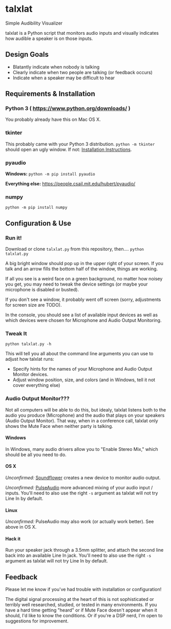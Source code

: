 # talxlat
Simple Audibility Visualizer

talxlat is a Python script that monitors audio inputs and visually indicates how audible a speaker is on those inputs.

## Design Goals
- Blatantly indicate when nobody is talking
- Clearly indicate when two people are talking (or feedback occurs)
- Indicate when a speaker may be difficult to hear


## Requirements & Installation

### Python 3 ( https://www.python.org/downloads/ )
You probably already have this on Mac OS X.

### tkinter
This probably came with your Python 3 distribution. `python -m tkinter` should open an ugly window. If not: [Installation Instructions](http://tkinter.unpythonic.net/wiki/How_to_install_Tkinter).

### pyaudio
**Windows:**
`python -m pip install pyaudio`

**Everything else:**
https://people.csail.mit.edu/hubert/pyaudio/

### numpy
`python -m pip install numpy`


## Configuration & Use

### Run it!
Download or clone `talxlat.py` from this repository, then....
`python talxlat.py`

A big bright window should pop up in the upper right of your screen. If you talk and an arrow fills the bottom half of the window, things are working.

If all you see is a weird face on a green background, no matter how noisey you get, you may need to tweak the device settings (or maybe your microphone is disabled or busted).

If you don't see a window, it probably went off screen (sorry, adjustments for screen size are TODO).

In the console, you should see a list of available input devices as well as which devices were chosen for Microphone and Audio Output Monitoring.

### Tweak It
`python talxlat.py -h`

This will tell you all about the command line arguments you can use to adjust how talxlat runs:
- Specify hints for the names of your Microphone and Audio Output Monitor devices.
- Adjust window position, size, and colors (and in Windows, tell it not cover everything else)

### Audio Output Monitor???

Not all computers will be able to do this, but idealy, talxlat listens both to the audio you produce (Microphone) and the audio that plays on your speakers (Audio Output Monitor). That way, when in a conference call, talxlat only shows the Mute Face when neither party is talking.

#### Windows

In Windows, many audio drivers allow you to "Enable Stereo Mix," which should be all you need to do.

#### OS X

*Unconfirmed:* [Soundflower](https://github.com/mattingalls/Soundflower) creates a new device to monitor audio output.

*Unconfirmed:* [PulseAudio](https://www.freedesktop.org/wiki/Software/PulseAudio/) more advanced mixing of your audio input / inputs. You'll need to also use the right `-s` argument as talxlat will not try Line In by default.

#### Linux

*Unconfirmed:* PulseAudio may also work (or actually work better). See above in OS X.

#### Hack it

Run your speaker jack through a 3.5mm splitter, and attach the second line back into an available Line In jack. You'll need to also use the right `-s` argument as talxlat will not try Line In by default.


## Feedback

Please let me know if you've had trouble with installation or configuration!

The digital signal processing at the heart of this is not sophisticated or terribly well researched, studied, or tested in many environments. If you have a hard time getting "heard" or if Mute Face doesn't appear when it should, I'd like to know the conditions. Or if you're a DSP nerd, I'm open to suggestions for improvement.
